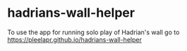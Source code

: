 # hadrians-wall-helper

To use the app for running solo play of Hadrian's wall go to https://pleelapr.github.io/hadrians-wall-helper
